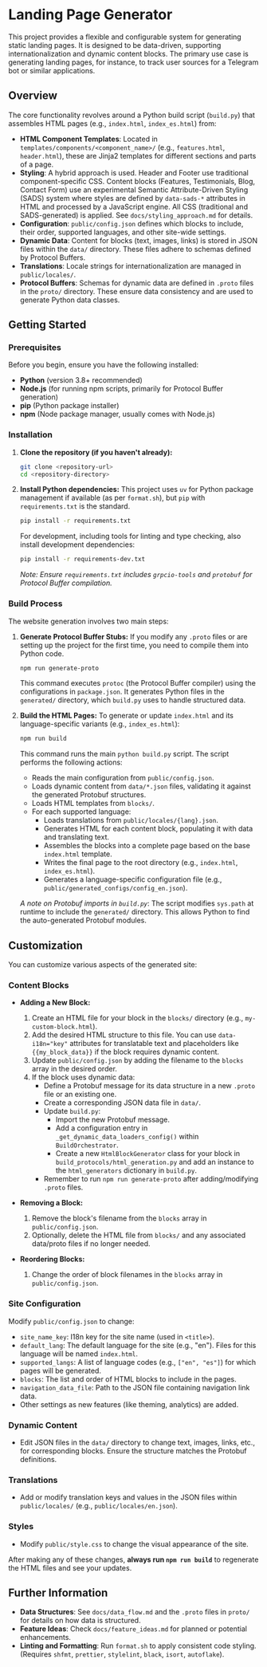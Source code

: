 # Landing Page Generator

This project provides a flexible and configurable system for generating static landing pages. It is designed to be data-driven, supporting internationalization and dynamic content blocks. The primary use case is generating landing pages, for instance, to track user sources for a Telegram bot or similar applications.

## Overview

The core functionality revolves around a Python build script (`build.py`) that assembles HTML pages (e.g., `index.html`, `index_es.html`) from:

* **HTML Component Templates**: Located in `templates/components/<component_name>/` (e.g., `features.html`, `header.html`), these are Jinja2 templates for different sections and parts of a page.
* **Styling**: A hybrid approach is used. Header and Footer use traditional component-specific CSS. Content blocks (Features, Testimonials, Blog, Contact Form) use an experimental Semantic Attribute-Driven Styling (SADS) system where styles are defined by `data-sads-*` attributes in HTML and processed by a JavaScript engine. All CSS (traditional and SADS-generated) is applied. See `docs/styling_approach.md` for details.
* **Configuration**: `public/config.json` defines which blocks to include, their order, supported languages, and other site-wide settings.
* **Dynamic Data**: Content for blocks (text, images, links) is stored in JSON files within the `data/` directory. These files adhere to schemas defined by Protocol Buffers.
* **Translations**: Locale strings for internationalization are managed in `public/locales/`.
* **Protocol Buffers**: Schemas for dynamic data are defined in `.proto` files in the `proto/` directory. These ensure data consistency and are used to generate Python data classes.

## Getting Started

### Prerequisites

Before you begin, ensure you have the following installed:

* **Python** (version 3.8+ recommended)
* **Node.js** (for running npm scripts, primarily for Protocol Buffer generation)
* **pip** (Python package installer)
* **npm** (Node package manager, usually comes with Node.js)

### Installation

1. **Clone the repository (if you haven't already):**

    ```bash
    git clone <repository-url>
    cd <repository-directory>
    ```

2. **Install Python dependencies:**
    This project uses `uv` for Python package management if available (as per `format.sh`), but `pip` with `requirements.txt` is the standard.

    ```bash
    pip install -r requirements.txt
    ```

    For development, including tools for linting and type checking, also install development dependencies:

    ```bash
    pip install -r requirements-dev.txt
    ```

    *Note: Ensure `requirements.txt` includes `grpcio-tools` and `protobuf` for Protocol Buffer compilation.*

### Build Process

The website generation involves two main steps:

1. **Generate Protocol Buffer Stubs:**
    If you modify any `.proto` files or are setting up the project for the first time, you need to compile them into Python code.

    ```bash
    npm run generate-proto
    ```

    This command executes `protoc` (the Protocol Buffer compiler) using the configurations in `package.json`. It generates Python files in the `generated/` directory, which `build.py` uses to handle structured data.

2. **Build the HTML Pages:**
    To generate or update `index.html` and its language-specific variants (e.g., `index_es.html`):

    ```bash
    npm run build
    ```

    This command runs the main `python build.py` script. The script performs the following actions:
    * Reads the main configuration from `public/config.json`.
    * Loads dynamic content from `data/*.json` files, validating it against the generated Protobuf structures.
    * Loads HTML templates from `blocks/`.
    * For each supported language:
        * Loads translations from `public/locales/{lang}.json`.
        * Generates HTML for each content block, populating it with data and translating text.
        * Assembles the blocks into a complete page based on the base `index.html` template.
        * Writes the final page to the root directory (e.g., `index.html`, `index_es.html`).
        * Generates a language-specific configuration file (e.g., `public/generated_configs/config_en.json`).

    *A note on Protobuf imports in `build.py`*: The script modifies `sys.path` at runtime to include the `generated/` directory. This allows Python to find the auto-generated Protobuf modules.

## Customization

You can customize various aspects of the generated site:

### Content Blocks

* **Adding a New Block:**
    1. Create an HTML file for your block in the `blocks/` directory (e.g., `my-custom-block.html`).
    2. Add the desired HTML structure to this file. You can use `data-i18n="key"` attributes for translatable text and placeholders like `{{my_block_data}}` if the block requires dynamic content.
    3. Update `public/config.json` by adding the filename to the `blocks` array in the desired order.
    4. If the block uses dynamic data:
        * Define a Protobuf message for its data structure in a new `.proto` file or an existing one.
        * Create a corresponding JSON data file in `data/`.
        * Update `build.py`:
            * Import the new Protobuf message.
            * Add a configuration entry in `_get_dynamic_data_loaders_config()` within `BuildOrchestrator`.
            * Create a new `HtmlBlockGenerator` class for your block in `build_protocols/html_generation.py` and add an instance to the `html_generators` dictionary in `build.py`.
        * Remember to run `npm run generate-proto` after adding/modifying `.proto` files.

* **Removing a Block:**
    1. Remove the block's filename from the `blocks` array in `public/config.json`.
    2. Optionally, delete the HTML file from `blocks/` and any associated data/proto files if no longer needed.

* **Reordering Blocks:**
    1. Change the order of block filenames in the `blocks` array in `public/config.json`.

### Site Configuration

Modify `public/config.json` to change:

* `site_name_key`: I18n key for the site name (used in `<title>`).
* `default_lang`: The default language for the site (e.g., "en"). Files for this language will be named `index.html`.
* `supported_langs`: A list of language codes (e.g., `["en", "es"]`) for which pages will be generated.
* `blocks`: The list and order of HTML blocks to include in the pages.
* `navigation_data_file`: Path to the JSON file containing navigation link data.
* Other settings as new features (like theming, analytics) are added.

### Dynamic Content

* Edit JSON files in the `data/` directory to change text, images, links, etc., for corresponding blocks. Ensure the structure matches the Protobuf definitions.

### Translations

* Add or modify translation keys and values in the JSON files within `public/locales/` (e.g., `public/locales/en.json`).

### Styles

* Modify `public/style.css` to change the visual appearance of the site.

After making any of these changes, **always run `npm run build`** to regenerate the HTML files and see your updates.

## Further Information

* **Data Structures**: See `docs/data_flow.md` and the `.proto` files in `proto/` for details on how data is structured.
* **Feature Ideas**: Check `docs/feature_ideas.md` for planned or potential enhancements.
* **Linting and Formatting**: Run `format.sh` to apply consistent code styling. (Requires `shfmt`, `prettier`, `stylelint`, `black`, `isort`, `autoflake`).
